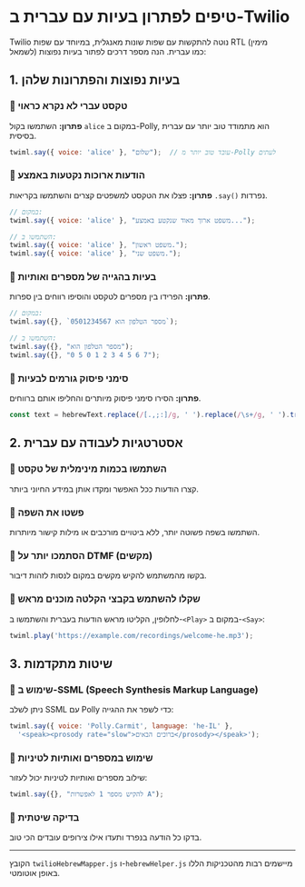 # טיפים לפתרון בעיות עם עברית ב-Twilio

Twilio נוטה להתקשות עם שפות שונות מאנגלית, במיוחד עם שפות RTL (מימין לשמאל) כמו עברית. הנה מספר דרכים לפתור בעיות נפוצות:

## 1. בעיות נפוצות והפתרונות שלהן

### 🔹 טקסט עברי לא נקרא כראוי
**פתרון:** השתמשו בקול `alice` במקום ב-Polly, הוא מתמודד טוב יותר עם עברית בסיסית.
```javascript
twiml.say({ voice: 'alice' }, "שלום");  // עובד טוב יותר מ-Polly לעתים
```

### 🔹 הודעות ארוכות נקטעות באמצע
**פתרון:** פצלו את הטקסט למשפטים קצרים והשתמשו בקריאות `.say()` נפרדות.
```javascript
// במקום:
twiml.say({ voice: 'alice' }, "משפט ארוך מאוד שנקטע באמצע...");

// השתמשו ב:
twiml.say({ voice: 'alice' }, "משפט ראשון.");
twiml.say({ voice: 'alice' }, "משפט שני.");
```

### 🔹 בעיות בהגייה של מספרים ואותיות
**פתרון:** הפרידו בין מספרים לטקסט והוסיפו רווחים בין ספרות.
```javascript
// במקום:
twiml.say({}, `מספר הטלפון הוא 0501234567`);

// השתמשו ב:
twiml.say({}, "מספר הטלפון הוא");
twiml.say({}, "0 5 0 1 2 3 4 5 6 7");
```

### 🔹 סימני פיסוק גורמים לבעיות
**פתרון:** הסירו סימני פיסוק מיותרים והחליפו אותם ברווחים.
```javascript
const text = hebrewText.replace(/[.,;:]/g, ' ').replace(/\s+/g, ' ').trim();
```

## 2. אסטרטגיות לעבודה עם עברית

### 🔹 השתמשו בכמות מינימלית של טקסט
קצרו הודעות ככל האפשר ומקדו אותן במידע החיוני ביותר.

### 🔹 פשטו את השפה
השתמשו בשפה פשוטה יותר, ללא ביטויים מורכבים או מילות קישור מיותרות.

### 🔹 הסתמכו יותר על DTMF (מקשים)
בקשו מהמשתמש להקיש מקשים במקום לנסות לזהות דיבור.

### 🔹 שקלו להשתמש בקבצי הקלטה מוכנים מראש
לחלופין, הקליטו מראש הודעות בעברית והשתמשו ב-`<Play>` במקום ב-`<Say>`:
```javascript
twiml.play('https://example.com/recordings/welcome-he.mp3');
```

## 3. שיטות מתקדמות

### 🔹 שימוש ב-SSML (Speech Synthesis Markup Language)
ניתן לשלב SSML עם Polly כדי לשפר את ההגייה:
```javascript
twiml.say({ voice: 'Polly.Carmit', language: 'he-IL' },
  '<speak><prosody rate="slow">ברוכים הבאים</prosody></speak>');
```

### 🔹 שימוש במספרים ואותיות לטיניות
שילוב מספרים ואותיות לטיניות יכול לעזור:
```javascript
twiml.say({}, "להקיש מספר 1 לאפשרות A");
```

### 🔹 בדיקה שיטתית
בדקו כל הודעה בנפרד ותעדו אילו צירופים עובדים הכי טוב.

---

הקובץ `twilioHebrewMapper.js` ו-`hebrewHelper.js` מיישמים רבות מהטכניקות הללו באופן אוטומטי.